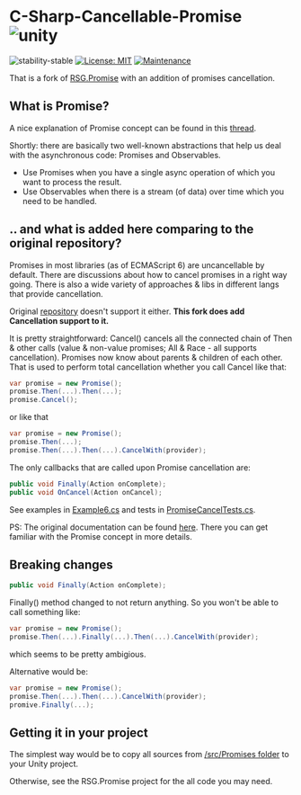 # C-Sharp-Cancellable-Promise ![unity](https://img.shields.io/badge/Unity-100000?style=for-the-badge&logo=unity&logoColor=white)                             

![stability-stable](https://img.shields.io/badge/stability-stable-green.svg)
[![License: MIT](https://img.shields.io/badge/License-MIT-yellow.svg)](https://opensource.org/licenses/MIT)
[![Maintenance](https://img.shields.io/badge/Maintained%3F-yes-green.svg)](https://GitHub.com/Naereen/StrapDown.js/graphs/commit-activity)

That is a fork of [RSG.Promise](https://github.com/Real-Serious-Games/C-Sharp-Promise) 
with an addition of promises cancellation. 

## What is Promise?

A nice explanation of Promise concept can be found in this [thread](https://stackoverflow.com/questions/37364973/what-is-the-difference-between-promises-and-observables).

Shortly: there are basically two well-known abstractions that help us deal with the asynchronous code: Promises and Observables.
- Use Promises when you have a single async operation of which you want to process the result.
- Use Observables when there is a stream (of data) over time which you need to be handled.

## .. and what is added here comparing to the original repository?

Promises in most libraries (as of ECMAScript 6) are uncancellable by default. There are discussions about how to cancel promises in a right way going.
There is also a wide variety of approaches & libs in different langs that provide cancellation.   

Original [repository](https://github.com/Real-Serious-Games/C-Sharp-Promise) doesn't support it either. 
**This fork does add Cancellation support to it.** 

It is pretty straightforward: Cancel() cancels all the connected chain of Then & other calls (value & non-value promises; All & Race - all supports cancellation).
Promises now know about parents & children of each other. That is used to perform total cancellation whether you call Cancel like that:

```cs
var promise = new Promise();
promise.Then(...).Then(...);
promise.Cancel();
```

or like that

```cs
var promise = new Promise();
promise.Then(...);
promise.Then(...).Then(...).CancelWith(provider);
```

The only callbacks that are called upon Promise cancellation are:

```cs
public void Finally(Action onComplete);
public void OnCancel(Action onCancel);
```

See examples in [Example6.cs](./Promise.Examples/Example6.cs) 
and tests in [PromiseCancelTests.cs](./Promise.Tests/PromiseCancelTests.cs).

PS:
The original documentation can be found [here](https://github.com/Real-Serious-Games/C-Sharp-Promise). 
There you can get familiar with the Promise concept in more details.

## Breaking changes

```cs
public void Finally(Action onComplete);
```

Finally() method changed to not return anything.
So you won't be able to call something like:

 ```cs
 var promise = new Promise();
 promise.Then(...).Finally(...).Then(...).CancelWith(provider);
 ```

which seems to be pretty ambigious.

Alternative would be:

```cs
var promise = new Promise();
promise.Then(...).Then(...).CancelWith(provider);
promive.Finally(...);
```

## Getting it in your project

The simplest way would be to copy all sources from [/src/Promises folder](./src/Promises) to your Unity project. 

Otherwise, see the RSG.Promise project for the all code you may need.

